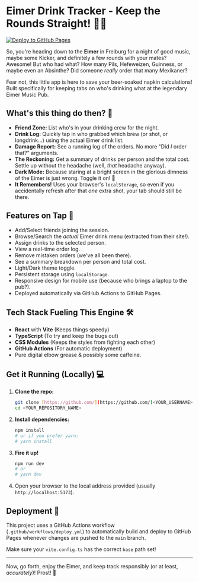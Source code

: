 # Eimer Drink Tracker - Keep the Rounds Straight! 🍻🤘

[![Deploy to GitHub Pages](https://github.com/<YOUR_USERNAME>/<YOUR_REPOSITORY_NAME>/actions/workflows/deploy.yml/badge.svg)](https://github.com/<YOUR_USERNAME>/<YOUR_REPOSITORY_NAME>/actions/workflows/deploy.yml)

So, you're heading down to the **Eimer** in Freiburg for a night of good music, maybe some Kicker, and definitely a few rounds with your mates? Awesome! But who had what? How many Pils, Hefeweizen, Guinness, or maybe even an Absinthe? Did someone _really_ order that many Mexikaner?

Fear not, this little app is here to save your beer-soaked napkin calculations! Built specifically for keeping tabs on who's drinking what at the legendary Eimer Music Pub.

## What's this thing do then? 🤔

- **Friend Zone:** List who's in your drinking crew for the night.
- **Drink Log:** Quickly tap in who grabbed which brew (or shot, or longdrink...) using the actual Eimer drink list.
- **Damage Report:** See a running log of the orders. No more "Did _I_ order that?" arguments.
- **The Reckoning:** Get a summary of drinks per person and the total cost. Settle up without the headache (well, _that_ headache anyway).
- **Dark Mode:** Because staring at a bright screen in the glorious dimness of the Eimer is just wrong. Toggle it on! 🌙
- **It Remembers!** Uses your browser's `localStorage`, so even if you accidentally refresh after that _one_ extra shot, your tab should still be there.

## Features on Tap 🍺

- Add/Select friends joining the session.
- Browse/Search the _actual_ Eimer drink menu (extracted from their site!).
- Assign drinks to the selected person.
- View a real-time order log.
- Remove mistaken orders (we've all been there).
- See a summary breakdown per person and total cost.
- Light/Dark theme toggle.
- Persistent storage using `localStorage`.
- Responsive design for mobile use (because who brings a laptop to the pub?).
- Deployed automatically via GitHub Actions to GitHub Pages.

## Tech Stack Fueling This Engine 🛠️

- **React** with **Vite** (Keeps things speedy)
- **TypeScript** (To try and keep the bugs out)
- **CSS Modules** (Keeps the styles from fighting each other)
- **GitHub Actions** (For automatic deployment)
- Pure digital elbow grease & possibly some caffeine.

## Get it Running (Locally) 💻

1.  **Clone the repo:**
    ```bash
    git clone [https://github.com/](https://github.com/)<YOUR_USERNAME>/<YOUR_REPOSITORY_NAME>.git
    cd <YOUR_REPOSITORY_NAME>
    ```
2.  **Install dependencies:**
    ```bash
    npm install
    # or if you prefer yarn:
    # yarn install
    ```
3.  **Fire it up!**
    ```bash
    npm run dev
    # or
    # yarn dev
    ```
4.  Open your browser to the local address provided (usually `http://localhost:5173`).

## Deployment 🚀

This project uses a GitHub Actions workflow (`.github/workflows/deploy.yml`) to automatically build and deploy to GitHub Pages whenever changes are pushed to the `main` branch.

Make sure your `vite.config.ts` has the correct `base` path set!

---

Now, go forth, enjoy the Eimer, and keep track responsibly (or at least, _accurately_)! Prost! 🍻
